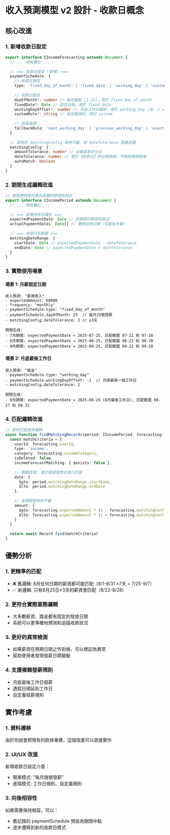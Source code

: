 # 收入預測模型 v2 設計 - 收款日概念

## 核心改進

### 1. 新增收款日設定
```typescript
export interface IIncomeForecasting extends Document {
  // ... 現有欄位 ...
  
  // === 收款日設定 (新增) ===
  paymentSchedule: {
    // 收款日類型
    type: 'fixed_day_of_month' | 'fixed_date' | 'working_day' | 'custom'
    
    // 收款日設定
    dayOfMonth?: number // 每月幾號 (1-31)，用於 fixed_day_of_month
    fixedDate?: Date // 固定日期，用於 fixed_date
    workingDayOffset?: number // 月底工作日偏移，用於 working_day (如 -1 = 月底最後一個工作日)
    customRule?: string // 自定義規則，用於 custom
    
    // 容錯處理
    fallbackRule: 'next_working_day' | 'previous_working_day' | 'exact_date'
  }
  
  // 原有的 matchingConfig 保持不變，但 dateTolerance 語義改變
  matchingConfig: {
    amountTolerance: number // 金額容差百分比
    dateTolerance: number // 基於【收款日】的日期容差，不再是期間範圍
    autoMatch: boolean
  }
}
```

### 2. 期間生成邏輯改進
```typescript
// 每個期間會計算出具體的期望收款日
export interface IIncomePeriod extends Document {
  // ... 現有欄位 ...
  
  // === 新增收款日欄位 ===
  expectedPaymentDate: Date // 該期間的期望收款日
  actualPaymentDates: Date[] // 實際收款日期（可能有多筆）
  
  // === 改進匹配範圍 ===
  matchingDateRange: {
    startDate: Date // expectedPaymentDate - dateTolerance
    endDate: Date // expectedPaymentDate + dateTolerance
  }
}
```

### 3. 實際使用場景

#### 場景 1: 月薪固定日期
```
收入預測: "薪資收入"
- expectedAmount: 60000
- frequency: "monthly"  
- paymentSchedule.type: "fixed_day_of_month"
- paymentSchedule.dayOfMonth: 25  // 每月25號發薪
- matchingConfig.dateTolerance: 3 // ±3天

期間生成:
- 7月期間: expectedPaymentDate = 2025-07-25, 匹配範圍 07-22 到 07-28
- 8月期間: expectedPaymentDate = 2025-08-25, 匹配範圍 08-22 到 08-28
- 9月期間: expectedPaymentDate = 2025-09-25, 匹配範圍 09-22 到 09-28
```

#### 場景 2: 月底最後工作日
```
收入預測: "獎金"
- paymentSchedule.type: "working_day"
- paymentSchedule.workingDayOffset: -1  // 月底最後一個工作日
- matchingConfig.dateTolerance: 2

期間生成:
- 8月期間: expectedPaymentDate = 2025-08-29 (8月最後工作日), 匹配範圍 08-27 到 08-31
```

### 4. 匹配邏輯改進

```typescript
// 新的匹配查詢邏輯
async function findMatchingRecords(period: IIncomePeriod, forecasting: IIncomeForecasting) {
  const matchCriteria = {
    userId: forecasting.userId,
    type: 'income',
    category: forecasting.incomeCategory,
    isDeleted: false,
    incomeForecastMatching: { $exists: false },
    
    // 關鍵改進: 基於期望收款日進行匹配
    date: {
      $gte: period.matchingDateRange.startDate,
      $lte: period.matchingDateRange.endDate
    },
    
    // 金額範圍保持不變
    amount: {
      $gte: forecasting.expectedAmount * (1 - forecasting.matchingConfig.amountTolerance / 100),
      $lte: forecasting.expectedAmount * (1 + forecasting.matchingConfig.amountTolerance / 100)
    }
  }
  
  return await Record.find(matchCriteria)
}
```

## 優勢分析

### 1. 更精準的匹配
- ❌ 舊邏輯: 8月任何日期的薪資都可能匹配（8/1-8/31 ±7天 = 7/25-9/7）
- ✅ 新邏輯: 只有8月25日±3天的薪資會匹配（8/22-8/28）

### 2. 更符合實際業務邏輯
- 大多數薪資、獎金都有固定的發放日期
- 系統可以更準確地預測和追蹤收款狀況

### 3. 更好的異常檢測
- 如果薪資在預期日期之外到帳，可以標記為異常
- 幫助使用者發現發薪日期變動

### 4. 支援複雜發薪規則
- 月底最後工作日發薪
- 遇假日順延到工作日
- 自定義發薪規則

## 實作考慮

### 1. 資料遷移
由於你說會把現有的砍掉重建，這個改進可以直接實作

### 2. UI/UX 改進
新增收款日設定介面：
- 簡單模式: "每月幾號發薪"
- 進階模式: 工作日規則、自定義規則

### 3. 向後相容性
如果需要保持相容，可以：
- 舊記錄的 paymentSchedule 預設為期間中點
- 逐步遷移到新的收款日模式